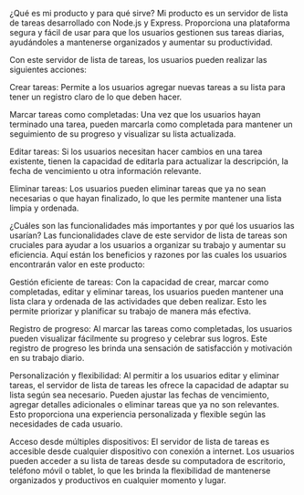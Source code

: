 ¿Qué es mi producto y para qué sirve?
Mi producto es un servidor de lista de tareas desarrollado con Node.js y Express. Proporciona una plataforma segura y fácil de usar para que los usuarios gestionen sus tareas diarias, ayudándoles a mantenerse organizados y aumentar su productividad.

Con este servidor de lista de tareas, los usuarios pueden realizar las siguientes acciones:

Crear tareas: Permite a los usuarios agregar nuevas tareas a su lista para tener un registro claro de lo que deben hacer.

Marcar tareas como completadas: Una vez que los usuarios hayan terminado una tarea, pueden marcarla como completada para mantener un seguimiento de su progreso y visualizar su lista actualizada.

Editar tareas: Si los usuarios necesitan hacer cambios en una tarea existente, tienen la capacidad de editarla para actualizar la descripción, la fecha de vencimiento u otra información relevante.

Eliminar tareas: Los usuarios pueden eliminar tareas que ya no sean necesarias o que hayan finalizado, lo que les permite mantener una lista limpia y ordenada.

¿Cuáles son las funcionalidades más importantes y por qué los usuarios las usarían?
Las funcionalidades clave de este servidor de lista de tareas son cruciales para ayudar a los usuarios a organizar su trabajo y aumentar su eficiencia. Aquí están los beneficios y razones por las cuales los usuarios encontrarán valor en este producto:

Gestión eficiente de tareas: Con la capacidad de crear, marcar como completadas, editar y eliminar tareas, los usuarios pueden mantener una lista clara y ordenada de las actividades que deben realizar. Esto les permite priorizar y planificar su trabajo de manera más efectiva.

Registro de progreso: Al marcar las tareas como completadas, los usuarios pueden visualizar fácilmente su progreso y celebrar sus logros. Este registro de progreso les brinda una sensación de satisfacción y motivación en su trabajo diario.

Personalización y flexibilidad: Al permitir a los usuarios editar y eliminar tareas, el servidor de lista de tareas les ofrece la capacidad de adaptar su lista según sea necesario. Pueden ajustar las fechas de vencimiento, agregar detalles adicionales o eliminar tareas que ya no son relevantes. Esto proporciona una experiencia personalizada y flexible según las necesidades de cada usuario.

Acceso desde múltiples dispositivos: El servidor de lista de tareas es accesible desde cualquier dispositivo con conexión a internet. Los usuarios pueden acceder a su lista de tareas desde su computadora de escritorio, teléfono móvil o tablet, lo que les brinda la flexibilidad de mantenerse organizados y productivos en cualquier momento y lugar.

